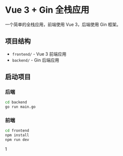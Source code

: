 # Vue 3 + Gin 全栈应用

一个简单的全栈应用，前端使用 Vue 3，后端使用 Gin 框架。

## 项目结构

- `frontend/` - Vue 3 前端应用
- `backend/` - Gin 后端应用

## 启动项目

### 后端
```bash
cd backend
go run main.go
```

### 前端
```bash
cd frontend
npm install
npm run dev
```
1